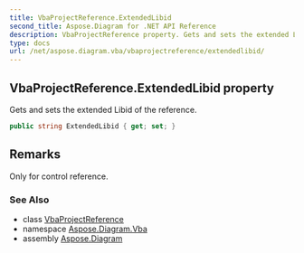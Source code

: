 ```yaml
---
title: VbaProjectReference.ExtendedLibid
second_title: Aspose.Diagram for .NET API Reference
description: VbaProjectReference property. Gets and sets the extended Libid of the reference
type: docs
url: /net/aspose.diagram.vba/vbaprojectreference/extendedlibid/
---
```

## VbaProjectReference.ExtendedLibid property

Gets and sets the extended Libid of the reference.

```csharp
public string ExtendedLibid { get; set; }
```

## Remarks

Only for control reference.

### See Also

* class [VbaProjectReference](../)
* namespace [Aspose.Diagram.Vba](../../vbaprojectreference/)
* assembly [Aspose.Diagram](../../../)


